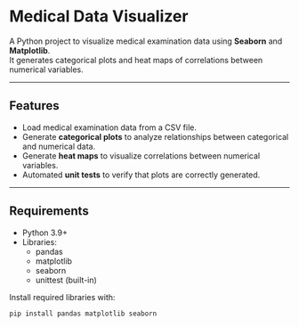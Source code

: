 # Medical Data Visualizer

A Python project to visualize medical examination data using **Seaborn** and **Matplotlib**.  
It generates categorical plots and heat maps of correlations between numerical variables.

---

## Features

- Load medical examination data from a CSV file.
- Generate **categorical plots** to analyze relationships between categorical and numerical data.
- Generate **heat maps** to visualize correlations between numerical variables.
- Automated **unit tests** to verify that plots are correctly generated.

---

## Requirements

- Python 3.9+
- Libraries:
  - pandas
  - matplotlib
  - seaborn
  - unittest (built-in)

Install required libraries with:

```bash
pip install pandas matplotlib seaborn
